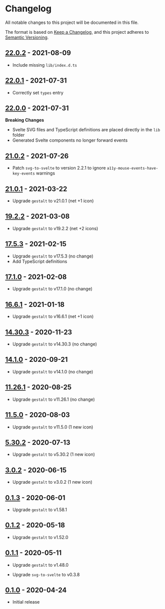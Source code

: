 # Changelog

All notable changes to this project will be documented in this file.

The format is based on [Keep a Changelog](https://keepachangelog.com/en/1.0.0/),
and this project adheres to [Semantic Versioning](https://semver.org/spec/v2.0.0.html).

## [22.0.2](https://github.com/metonym/svelte-gestalt-icons/releases/tag/v22.0.2) - 2021-08-09

- Include missing `lib/index.d.ts`

## [22.0.1](https://github.com/metonym/svelte-gestalt-icons/releases/tag/v22.0.1) - 2021-07-31

- Correctly set `types` entry

## [22.0.0](https://github.com/metonym/svelte-gestalt-icons/releases/tag/v22.0.0) - 2021-07-31

**Breaking Changes**

- Svelte SVG files and TypeScript definitions are placed directly in the `lib` folder
- Generated Svelte components no longer forward events

## [21.0.2](https://github.com/metonym/svelte-gestalt-icons/releases/tag/v21.0.2) - 2021-07-26

- Patch `svg-to-svelte` to version 2.2.1 to ignore `a11y-mouse-events-have-key-events` warnings

## [21.0.1](https://github.com/metonym/svelte-gestalt-icons/releases/tag/v21.0.1) - 2021-03-22

- Upgrade `gestalt` to v21.0.1 (net +1 icon)

## [19.2.2](https://github.com/metonym/svelte-gestalt-icons/releases/tag/v19.2.2) - 2021-03-08

- Upgrade `gestalt` to v19.2.2 (net +2 icons)

## [17.5.3](https://github.com/metonym/svelte-gestalt-icons/releases/tag/v17.5.3) - 2021-02-15

- Upgrade `gestalt` to v17.5.3 (no change)
- Add TypeScript definitions

## [17.1.0](https://github.com/metonym/svelte-gestalt-icons/releases/tag/v17.1.0) - 2021-02-08

- Upgrade `gestalt` to v17.1.0 (no change)

## [16.6.1](https://github.com/metonym/svelte-gestalt-icons/releases/tag/v16.6.1) - 2021-01-18

- Upgrade `gestalt` to v16.6.1 (net +1 icon)

## [14.30.3](https://github.com/metonym/svelte-gestalt-icons/releases/tag/v14.30.3) - 2020-11-23

- Upgrade `gestalt` to v14.30.3 (no change)

## [14.1.0](https://github.com/metonym/svelte-gestalt-icons/releases/tag/v14.1.0) - 2020-09-21

- Upgrade `gestalt` to v14.1.0 (no change)

## [11.26.1](https://github.com/metonym/svelte-gestalt-icons/releases/tag/v11.26.1) - 2020-08-25

- Upgrade `gestalt` to v11.26.1 (no change)

## [11.5.0](https://github.com/metonym/svelte-gestalt-icons/releases/tag/v11.5.0) - 2020-08-03

- Upgrade `gestalt` to v11.5.0 (1 new icon)

## [5.30.2](https://github.com/metonym/svelte-gestalt-icons/releases/tag/v5.30.2) - 2020-07-13

- Upgrade `gestalt` to v5.30.2 (1 new icon)

## [3.0.2](https://github.com/metonym/svelte-gestalt-icons/releases/tag/v3.0.2) - 2020-06-15

- Upgrade `gestalt` to v3.0.2 (1 new icon)

## [0.1.3](https://github.com/metonym/svelte-gestalt-icons/releases/tag/v0.1.3) - 2020-06-01

- Upgrade `gestalt` to v1.58.1

## [0.1.2](https://github.com/metonym/svelte-gestalt-icons/releases/tag/v0.1.2) - 2020-05-18

- Upgrade `gestalt` to v1.52.0

## [0.1.1](https://github.com/metonym/svelte-gestalt-icons/releases/tag/v0.1.1) - 2020-05-11

- Upgrade `gestalt` to v1.48.0

- Upgrade `svg-to-svelte` to v0.3.8

## [0.1.0](https://github.com/metonym/svelte-gestalt-icons/releases/tag/v0.1.0) - 2020-04-24

- Initial release
